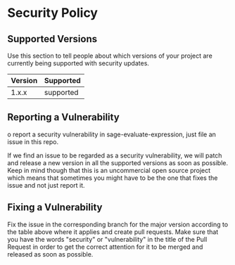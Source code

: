 # Security Policy

## Supported Versions

Use this section to tell people about which versions of your project are
currently being supported with security updates.

| Version | Supported          |
| ------- | ------------------ |
| 1.x.x   | supported          |


## Reporting a Vulnerability

o report a security vulnerability in sage-evaluate-expression, just file an issue in this repo.

If we find an issue to be regarded as a security vulnerability, we will patch and release a new version in all the supported versions as soon as possible.
Keep in mind though that this is an uncommercial open source project which means that sometimes you might have to be the one that fixes the issue and not just report it.

## Fixing a Vulnerability
Fix the issue in the corresponding branch for the major version according to the table above where it applies and create pull requests. 
Make sure that you have the words "security" or "vulnerability" in the title of the Pull Request in order to get the correct attention for it to be merged and released as soon as possible.

